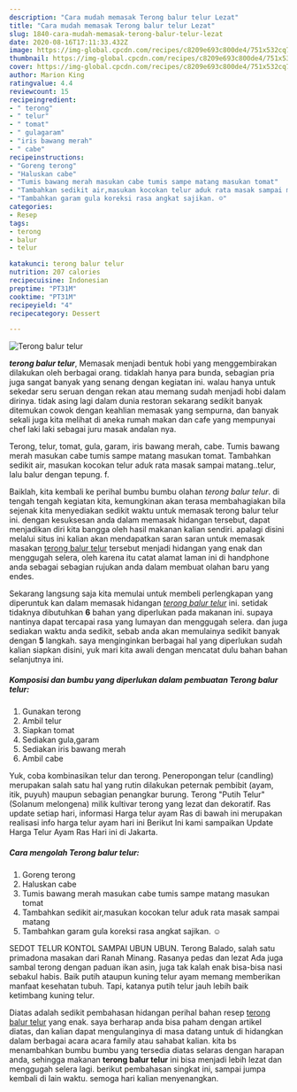 ```yaml
---
description: "Cara mudah memasak Terong balur telur Lezat"
title: "Cara mudah memasak Terong balur telur Lezat"
slug: 1840-cara-mudah-memasak-terong-balur-telur-lezat
date: 2020-08-16T17:11:33.432Z
image: https://img-global.cpcdn.com/recipes/c8209e693c800de4/751x532cq70/terong-balur-telur-foto-resep-utama.jpg
thumbnail: https://img-global.cpcdn.com/recipes/c8209e693c800de4/751x532cq70/terong-balur-telur-foto-resep-utama.jpg
cover: https://img-global.cpcdn.com/recipes/c8209e693c800de4/751x532cq70/terong-balur-telur-foto-resep-utama.jpg
author: Marion King
ratingvalue: 4.4
reviewcount: 15
recipeingredient:
- " terong"
- " telur"
- " tomat"
- " gulagaram"
- "iris bawang merah"
- " cabe"
recipeinstructions:
- "Goreng terong"
- "Haluskan cabe"
- "Tumis bawang merah masukan cabe tumis sampe matang masukan tomat"
- "Tambahkan sedikit air,masukan kocokan telur aduk rata masak sampai matang"
- "Tambahkan garam gula koreksi rasa angkat sajikan. ☺"
categories:
- Resep
tags:
- terong
- balur
- telur

katakunci: terong balur telur 
nutrition: 207 calories
recipecuisine: Indonesian
preptime: "PT31M"
cooktime: "PT31M"
recipeyield: "4"
recipecategory: Dessert

---
```



![Terong balur telur](https://img-global.cpcdn.com/recipes/c8209e693c800de4/751x532cq70/terong-balur-telur-foto-resep-utama.jpg)

<b><i>terong balur telur</i></b>, Memasak menjadi bentuk hobi yang menggembirakan dilakukan oleh berbagai orang. tidaklah hanya para bunda, sebagian pria juga sangat banyak yang senang dengan kegiatan ini. walau hanya untuk sekedar seru seruan dengan rekan atau memang sudah menjadi hobi dalam dirinya. tidak asing lagi dalam dunia restoran sekarang sedikit banyak ditemukan cowok dengan keahlian memasak yang sempurna, dan banyak sekali juga kita melihat di aneka rumah makan dan cafe yang mempunyai chef laki laki sebagai juru masak andalan nya.

Terong, telur, tomat, gula, garam, iris bawang merah, cabe. Tumis bawang merah masukan cabe tumis sampe matang masukan tomat. Tambahkan sedikit air, masukan kocokan telur aduk rata masak sampai matang..telur, lalu balur dengan tepung. f.

Baiklah, kita kembali ke perihal bumbu bumbu olahan <i>terong balur telur</i>. di tengah tengah kegiatan kita, kemungkinan akan terasa membahagiakan bila sejenak kita menyediakan sedikit waktu untuk memasak terong balur telur ini. dengan kesuksesan anda dalam memasak hidangan tersebut, dapat menjadikan diri kita bangga oleh hasil makanan kalian sendiri. apalagi disini melalui situs ini kalian akan mendapatkan saran saran untuk memasak masakan <u>terong balur telur</u> tersebut menjadi hidangan yang enak dan menggugah selera, oleh karena itu catat alamat laman ini di handphone anda sebagai sebagian rujukan anda dalam membuat olahan baru yang endes.


Sekarang langsung saja kita memulai untuk membeli perlengkapan yang diperuntuk kan dalam memasak hidangan <u><i>terong balur telur</i></u> ini. setidak tidaknya dibutuhkan <b>6</b> bahan yang diperlukan pada makanan ini. supaya nantinya dapat tercapai rasa yang lumayan dan menggugah selera. dan juga sediakan waktu anda sedikit, sebab anda akan memulainya sedikit banyak dengan <b>5</b> langkah. saya menginginkan berbagai hal yang diperlukan sudah kalian siapkan disini, yuk mari kita awali dengan mencatat dulu bahan bahan selanjutnya ini.

<!--inarticleads1-->

##### Komposisi dan bumbu yang diperlukan dalam pembuatan Terong balur telur:

1. Gunakan  terong
1. Ambil  telur
1. Siapkan  tomat
1. Sediakan  gula,garam
1. Sediakan iris bawang merah
1. Ambil  cabe


Yuk, coba kombinasikan telur dan terong. Peneropongan telur (candling) merupakan salah satu hal yang rutin dilakukan peternak pembibit (ayam, itik, puyuh) maupun sebagian penangkar burung. Terong &#34;Putih Telur&#34; (Solanum melongena) milik kultivar terong yang lezat dan dekoratif. Ras update setiap hari, informasi Harga telur ayam Ras di bawah ini merupakan realisasi info harga telur ayam hari ini Berikut Ini kami sampaikan Update Harga Telur Ayam Ras Hari ini di Jakarta. 

<!--inarticleads2-->

##### Cara mengolah Terong balur telur:

1. Goreng terong
1. Haluskan cabe
1. Tumis bawang merah masukan cabe tumis sampe matang masukan tomat
1. Tambahkan sedikit air,masukan kocokan telur aduk rata masak sampai matang
1. Tambahkan garam gula koreksi rasa angkat sajikan. ☺


SEDOT TELUR KONTOL SAMPAI UBUN UBUN. Terong Balado, salah satu primadona masakan dari Ranah Minang. Rasanya pedas dan lezat Ada juga sambal terong dengan paduan ikan asin, juga tak kalah enak bisa-bisa nasi sebakul habis. Baik putih ataupun kuning telur ayam memang memberikan manfaat kesehatan tubuh. Tapi, katanya putih telur jauh lebih baik ketimbang kuning telur. 

Diatas adalah sedikit pembahasan hidangan perihal bahan resep <u>terong balur telur</u> yang enak. saya berharap anda bisa paham dengan artikel diatas, dan kalian dapat mengulanginya di masa datang untuk di hidangkan dalam berbagai acara acara family atau sahabat kalian. kita bs menambahkan bumbu bumbu yang tersedia diatas selaras dengan harapan anda, sehingga makanan <b>terong balur telur</b> ini bisa menjadi lebih lezat dan menggugah selera lagi. berikut pembahasan singkat ini, sampai jumpa kembali di lain waktu. semoga hari kalian menyenangkan.
